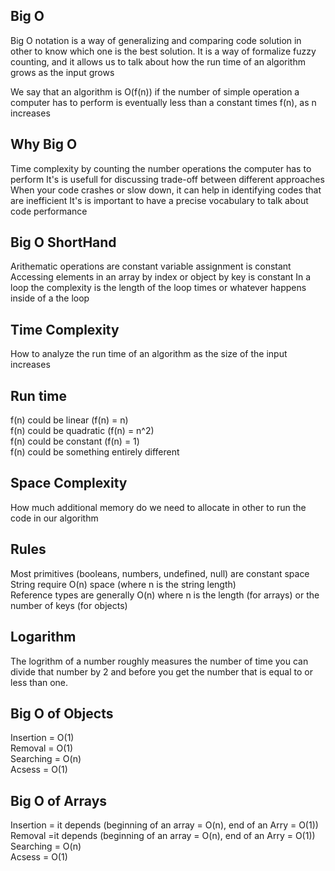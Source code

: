 ## Big O
Big O notation is a way of generalizing and comparing code solution in other to know which one is the best solution. It is a way of formalize fuzzy counting, and it allows us to talk about how the run time of an algorithm grows as the input grows

We say that an algorithm is O(f(n)) if the number of simple operation a computer has to perform is eventually less than a constant times f(n), as n increases

## Why Big O
Time complexity by counting the number operations the computer has to perform
It's is usefull for discussing trade-off between different approaches
When your code crashes or slow down, it can help in identifying codes that are inefficient
It's is important to have a precise vocabulary to talk about code performance

## Big O ShortHand
Arithematic operations are constant
variable assignment is constant
Accessing elements in an array by index or object by key is constant
In a loop the complexity is the length of the loop times or whatever happens inside of a the loop

## Time Complexity
How to analyze the run time of an algorithm as the size of the input increases  
## Run time  
f(n) could be linear (f(n) = n)  
f(n) could be quadratic (f(n) = n^2)  
f(n) could be constant (f(n) = 1)  
f(n) could be something entirely different


## Space Complexity
How much additional memory do we need to allocate in other to run the code in our algorithm  
## Rules
Most primitives (booleans, numbers, undefined, null) are constant space  
String require O(n) space (where n is the string length)  
Reference types are generally O(n) where n is the length (for arrays) or the number of keys (for objects)


## Logarithm
The logrithm of a number roughly measures the number of time you can divide that number by 2 and before you get the number that is equal to or less than one.


## Big O of Objects
Insertion = O(1)  
Removal = O(1)  
Searching = O(n)  
Acsess = O(1)  

## Big O of Arrays
Insertion = it depends (beginning of an array = O(n), end of an Arry = O(1))    
Removal =it depends (beginning of an array = O(n), end of an Arry = O(1))  
Searching = O(n)  
Acsess = O(1) 